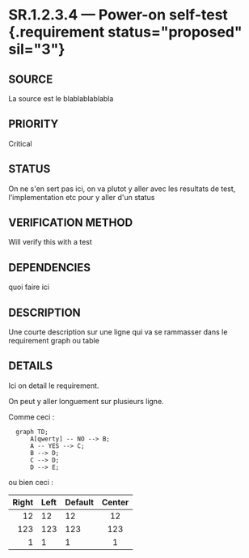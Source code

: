 # SR.1.2.3.4 — Power-on self-test {.requirement status="proposed" sil="3"}

## SOURCE
La source est le blablablablabla

## PRIORITY
Critical

## STATUS
On ne s'en sert pas ici, on va plutot y aller avec les resultats de test, l'implementation etc pour y aller d'un status

## VERIFICATION METHOD
Will verify this with a test

## DEPENDENCIES
quoi faire ici

## DESCRIPTION

Une courte description sur une ligne qui va se rammasser dans le requirement graph ou table

## DETAILS

Ici on detail le requirement.

On peut y aller longuement sur plusieurs ligne.

Comme ceci :

``` mermaid
  graph TD;
      A[qwerty] -- NO --> B;
      A -- YES --> C;
      B --> D;
      C --> D;
      D --> E;
```

ou bien ceci :

| Right | Left | Default | Center |
|------:|:-----|---------|:------:|
|   12  |  12  |    12   |    12  |
|  123  |  123 |   123   |   123  |
|    1  |    1 |     1   |     1  |
